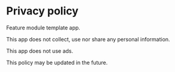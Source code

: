 # Privacy policy

Feature module template app.

This app does not collect, use nor share any personal information.

This app does not use ads.

This policy may be updated in the future.

